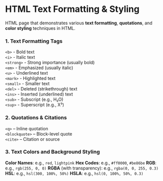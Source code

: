 # HTML Text Formatting & Styling 

 HTML page that demonstrates various **text formatting**, **quotations**, and **color styling** techniques in HTML.

### 1. **Text Formatting Tags**

`<b>` - Bold text  
`<i>` - Italic text  
`<strong>` - Strong importance (usually bold)  
`<em>` - Emphasized (usually italic)  
`<u>` - Underlined text  
`<mark>` - Highlighted text  
`<small>` - Smaller text  
`<del>` - Deleted (strikethrough) text  
`<ins>` - Inserted (underlined) text  
`<sub>` - Subscript (e.g., H₂O)  
`<sup>` - Superscript (e.g., X³)

### 2. **Quotations & Citations**

`<q>` – Inline quotation  
`<blockquote>` – Block-level quote  
`<cite>` – Citation or source

### 3. **Text Colors and Background Styling**

**Color Names**: e.g., `red`, `lightpink`
**Hex Codes**: e.g., `#ff0000`, `#be86be`
**RGB**: e.g., `rgb(255, 0, 0)`
**RGBA** (with transparency): e.g., `rgba(0, 0, 255, 0.3)`
**HSL**: e.g., `hsl(300, 100%, 50%)`
**HSLA**: e.g., `hsl(0, 100%, 50%, 0.3)`




